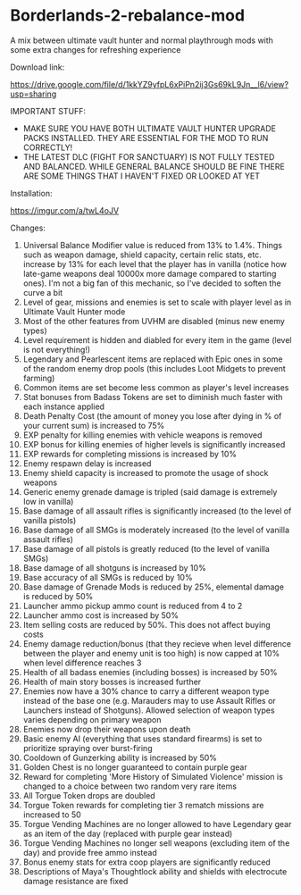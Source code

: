 # Borderlands-2-rebalance-mod
A mix between ultimate vault hunter and normal playthrough mods with some extra changes for refreshing experience

Download link:

https://drive.google.com/file/d/1kkYZ9yfpL6xPiPn2ij3Gs69kL9Jn__l6/view?usp=sharing

IMPORTANT STUFF:

* MAKE SURE YOU HAVE BOTH ULTIMATE VAULT HUNTER UPGRADE PACKS INSTALLED. THEY ARE ESSENTIAL FOR THE MOD TO RUN CORRECTLY!
* THE LATEST DLC (FIGHT FOR SANCTUARY) IS NOT FULLY TESTED AND BALANCED. WHILE GENERAL BALANCE SHOULD BE FINE THERE ARE SOME THINGS THAT I HAVEN'T FIXED OR LOOKED AT YET

Installation:

https://imgur.com/a/twL4oJV

Changes:

1. Universal Balance Modifier value is reduced from 13% to 1.4%. Things such as weapon damage, shield capacity, certain relic stats, etc. increase by 13% for each level that the player has in vanilla (notice how late-game weapons deal 10000x more damage compared to starting ones). I'm not a big fan of this mechanic, so I've decided to soften the curve a bit
2. Level of gear, missions and enemies is set to scale with player level as in Ultimate Vault Hunter mode
3. Most of the other features from UVHM are disabled (minus new enemy types)
4. Level requirement is hidden and diabled for every item in the game (level is not everything!)
5. Legendary and Pearlescent items are replaced with Epic ones in some of the random enemy drop pools (this includes Loot Midgets to prevent farming)
6. Common items are set become less common as player's level increases
7. Stat bonuses from Badass Tokens are set to diminish much faster with each instance applied
8. Death Penalty Cost (the amount of money you lose after dying in % of your current sum) is increased to 75%
9. EXP penalty for killing enemies with vehicle weapons is removed
10. EXP bonus for killing enemies of higher levels is significantly increased
11. EXP rewards for completing missions is increased by 10%
12. Enemy respawn delay is increased
13. Enemy shield capacity is increased to promote the usage of shock weapons
14. Generic enemy grenade damage is tripled (said damage is extremely low in vanilla)
15. Base damage of all assault rifles is significantly increased (to the level of vanilla pistols)
16. Base damage of all SMGs is moderately increased (to the level of vanilla assault rifles)
17. Base damage of all pistols is greatly reduced (to the level of vanilla SMGs)
18. Base damage of all shotguns is increased by 10%
19. Base accuracy of all SMGs is reduced by 10%
20. Base damage of Grenade Mods is reduced by 25%, elemental damage is reduced by 50%
21. Launcher ammo pickup ammo count is reduced from 4 to 2
22. Launcher ammo cost is increased by 50%
23. Item selling costs are reduced by 50%. This does not affect buying costs
24. Enemy damage reduction/bonus (that they recieve when level difference between the player and enemy unit is too high) is now capped at 10% when level difference reaches 3
25. Health of all badass enemies (including bosses) is increased by 50%
26. Health of main story bosses is increased further 
27. Enemies now have a 30% chance to carry a different weapon type instead of the base one (e.g. Marauders may to use Assault Rifles or Launchers instead of Shotguns). Allowed selection of weapon types varies depending on primary weapon
28. Enemies now drop their weapons upon death
29. Basic enemy AI (everything that uses standard firearms) is set to prioritize spraying over burst-firing
30. Cooldown of Gunzerking ability is increased by 50%
31. Golden Chest is no longer guaranteed to contain purple gear
32. Reward for completing 'More History of Simulated Violence' mission is changed to a choice between two random very rare items
33. All Torgue Token drops are doubled
34. Torgue Token rewards for completing tier 3 rematch missions are increased to 50
35. Torgue Vending Machines are no longer allowed to have Legendary gear as an item of the day (replaced with purple gear instead)
36. Torgue Vending Machines no longer sell weapons (excluding item of the day) and provide free ammo instead
37. Bonus enemy stats for extra coop players are significantly reduced
38. Descriptions of Maya's Thoughtlock ability and shields with electrocute damage resistance are fixed
